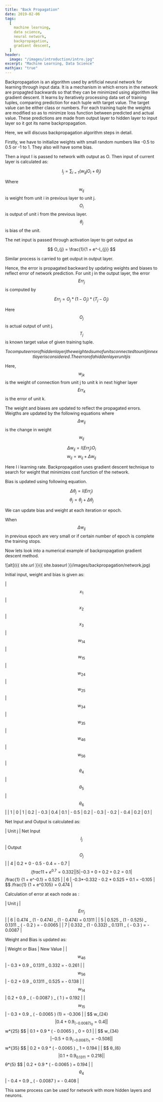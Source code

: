 ```yaml
---
title: "Back Propagation"
date: 2019-02-06
tags:
  [
    machine learning,
    data science,
    neural network,
    backpropagation,
    gradient descent,
  ]
header:
  image: "/images/introduction/intro.jpg"
excerpt: "Machine Learning, Data Science"
mathjax: "true"
---
```


Backpropagation is an algorithm used by artificial neural network for learning through input data. It is a mechanism in which errors in the network are propagted backwards so that they can be minimized using algorithm like gradient descent.
It learns by iteratively processing data set of training tuples, comparing prediction for each tuple with target value.
The target value can be either class or numbers. For each training tuple the weights are modified so as to minimize loss function between predicted and actual value. These predictions are made from output layer to hidden layer to input layer so it got its name backpropagation.

Here, we will discuss backpropagation algorithm steps in detail.

Firstly, we have to initialize weights with small random numbers like -0.5 to 0.5 or -1 to 1. They also will have some bias.

Then a input I is passed to network with output as O. Then input of current layer is calculated as:

$$ I_{j} = \sum_{i=1}(w_{ij}jO_{i} + θ_{j}) $$

Where $$ w_{ij} $$ is weight from unit i in previous layer to unit j.
$$ O_{i} $$ is output of unit i from the previous layer.
$$ θ_{j} $$ is bias of the unit.

The net input is passed through activation layer to get output as

$$ O_{j} = \frac{1}{1 + e^-I_{j}} $$

Similar process is carried to get output in output layer.

Hence, the error is propagated backward by updating weights and biases to reflect error of network prediction. For unit j in the output layer, the error $$ Err_{j} $$ is computed by

$$ Err_{j} = O_{j} * (1-O_{j}) * (T_{j} - O_{j}) $$

Here $$ O_{j} $$ is actual output of unit j.
$$ T_{j} $$ is known target value of given training tuple.

$$
To compute error of hidden layer j the weighted sum of units connected to unit j in next layer is considered. The error of a hidden layer unit j is
$$

Here, $$ w_{jk} $$ is the weight of connection from unit j to unit k in next higher layer
$$ Err_{k} $$ is the error of unit k.

The weight and biases are updated to reflect the propagated errors. Weigths are updated by the following equations where $$ Δw_{ij} $$ is the change in weight $$ w_{ij} $$

$$ Δw_{ij} = l(Err_{j})O_{i} $$
$$ w_{ij} = w_{ij} + Δw_{ij} $$

Here l i learning rate. Backpropagation uses gradient descent technique to search for weight that minimizes cost function of the network.

Bias is updated using following equation.

$$ Δθ_{j} = l(Err_{j}) $$
$$ θ_{j} = θ_{j} + Δθ_{j} $$

We can update bias and weight at each iteration or epoch.

When $$ Δw_{ij} $$ in previous epoch are very small or if certain number of epoch is complete the training stops.

Now lets look into a numerical example of backpropagation gradient descent method.

![alt]({{ site.url }}{{ site.baseurl }}/images/backpropagation/network.jpg)

Initial input, weight and bias is given as:

| $$ x_{1} $$ | $$ x_{2} $$ | $$ x_{3} $$ | $$ w_{14} $$ | $$ w_{15} $$ | $$ w_{24} $$ | $$ w_{25} $$ | $$ w_{34} $$ | $$ w_{35} $$ | $$ w_{46} $$ | $$ w_{56} $$ | $$ θ_{4} $$ | $$ θ_{5} $$ | $$ θ_{6} $$ |
| 1 | 0 | 1 | 0.2 | - 0.3 | 0.4 | 0.1 | - 0.5 | 0.2 | - 0.3 | - 0.2 | - 0.4 | 0.2 | 0.1 |

Net Input and Output is calculated as:

| Unit j | Net Input $$ I_{j} $$ | Output $$ O_{j} $$ |
| 4 | 0.2 + 0 - 0.5 - 0.4 = - 0.7 | $$ /frac{1} {1 + e^0.7} = 0.332   |
|   5    | - 0.3 + 0 + 0.2 + 0.2 = 0.1              | $$ /frac{1} {1 + e^-0.1} = 0.525 |
| 6 | -0.3*-0.332 - 0.2 * 0.525 + 0.1 = -0.105 | \$\$ /frac{1} {1 + e^0.105} = 0.474 |

Calculation of error at each node as :

| Unit j | $$ Err_{j} $$ |
| 6 | 0.474 _ (1 - 0.474) _ (1 - 0.474) = 0.1311 |
| 5 | 0.525 _ (1 - 0.525) _ 0.1311 _ ( - 0.2 ) = - 0.0065 |
| 7 | 0.332 _ (1 - 0.332) _ 0.1311 _ ( - 0.3 ) = - 0.0087 |

Weight and Bias is updated as:

| Weight or Bias | New Value |
| $$ w_{46} $$ | - 0.3 + 0.9 _ 0.1311 _ 0.332 = - 0.261 |
| $$ w_{56} $$ | - 0.2 + 0.9 _ 0.1311 _ 0.525 = - 0.138 |
| $$ w_{14} $$ | 0.2 + 0.9 _ ( - 0.0087 ) _ ( 1 ) = 0.192 |
| $$ w_{15} $$ | - 0.3 + 0.9 _ ( - 0.0065 ) (1) = -0.306 |
| \$\$ w_{24} $$ | 0.4 + 0.9 _ ( - 0.0087 ) _ 0 = 0.4 |
| $$ w*{25} \$\$ | 0.1 + 0.9 * ( - 0.0065 ) _ 0 = 0.1 |
| \$\$ w_{34} $$ | - 0.5 + 0.9 _ (- 0.0087 ) _ 1 = -0.508 |
| $$ w*{35} \$\$ | 0.2 + 0.9 * ( - 0.0065 ) _ 1 = 0.194 |
| \$\$ θ_{6} $$ | 0.1 + 0.9 _ 0.1311 = 0.218 |
| $$ θ*{5} \$\$ | 0.2 + 0.9 * ( - 0.0065 ) = 0.194 |
| $$ θ_{4}  $$ | - 0.4 + 0.9 \_ ( - 0.0087 ) = - 0.408 |

This same process can be used for network with more hidden layers and neurons.
